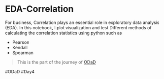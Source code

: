 # EDA-Correlation
For business, Correlation plays an essential role in exploratory data analysis (EDA).
In this notebook, I plot visualization  and test Different methods of calculating the correlation statistics using python such as 
- Pearson
- Kendall  
- Spearman 

> This is the part of the journey of [ODaD](https://github.com/Zinwaiyan274/One-DS-a-day)

#ODaD
#Day4
